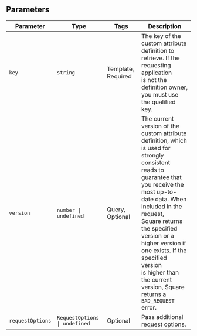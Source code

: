 ## Parameters

| Parameter | Type | Tags | Description |
|  --- | --- | --- | --- |
| `key` | `string` | Template, Required | The key of the custom attribute definition to retrieve. If the requesting application<br>is not the definition owner, you must use the qualified key. |
| `version` | `number \| undefined` | Query, Optional | The current version of the custom attribute definition, which is used for strongly consistent<br>reads to guarantee that you receive the most up-to-date data. When included in the request,<br>Square returns the specified version or a higher version if one exists. If the specified version<br>is higher than the current version, Square returns a `BAD_REQUEST` error. |
| `requestOptions` | `RequestOptions \| undefined` | Optional | Pass additional request options. |
